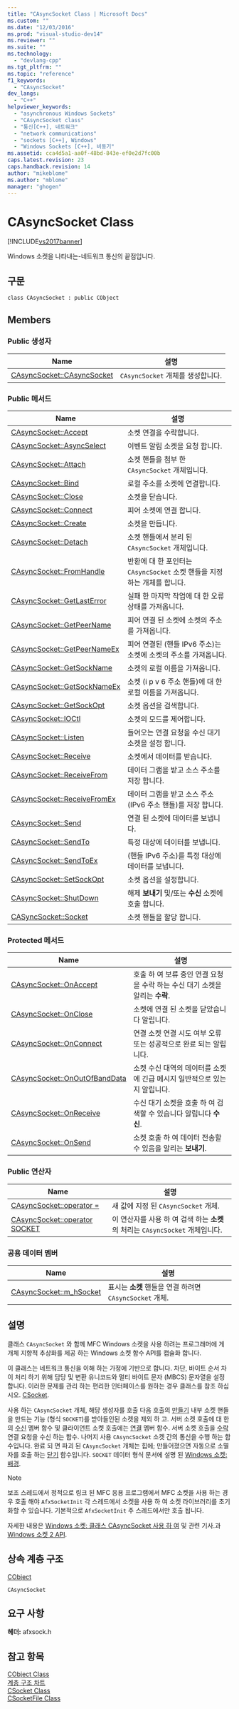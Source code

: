 ```yaml
---
title: "CAsyncSocket Class | Microsoft Docs"
ms.custom: ""
ms.date: "12/03/2016"
ms.prod: "visual-studio-dev14"
ms.reviewer: ""
ms.suite: ""
ms.technology: 
  - "devlang-cpp"
ms.tgt_pltfrm: ""
ms.topic: "reference"
f1_keywords: 
  - "CAsyncSocket"
dev_langs: 
  - "C++"
helpviewer_keywords: 
  - "asynchronous Windows Sockets"
  - "CAsyncSocket class"
  - "통신[C++], 네트워크"
  - "network communications"
  - "sockets [C++], Windows"
  - "Windows Sockets [C++], 비동기"
ms.assetid: cca4d5a1-aa0f-48bd-843e-ef0e2d7fc00b
caps.latest.revision: 23
caps.handback.revision: 14
author: "mikeblome"
ms.author: "mblome"
manager: "ghogen"
---
```

# CAsyncSocket Class
[!INCLUDE[vs2017banner](../../assembler/inline/includes/vs2017banner.md)]

Windows 소켓을 나타내는\-네트워크 통신의 끝점입니다.  
  
## 구문  
  
```  
class CAsyncSocket : public CObject  
```  
  
## Members  
  
### Public 생성자  
  
|Name|설명|  
|----------|--------|  
|[CAsyncSocket::CAsyncSocket](../Topic/CAsyncSocket::CAsyncSocket.md)|`CAsyncSocket` 개체를 생성합니다.|  
  
### Public 메서드  
  
|Name|설명|  
|----------|--------|  
|[CAsyncSocket::Accept](../Topic/CAsyncSocket::Accept.md)|소켓 연결을 수락합니다.|  
|[CAsyncSocket::AsyncSelect](../Topic/CAsyncSocket::AsyncSelect.md)|이벤트 알림 소켓을 요청 합니다.|  
|[CAsyncSocket::Attach](../Topic/CAsyncSocket::Attach.md)|소켓 핸들을 첨부 한 `CAsyncSocket` 개체입니다.|  
|[CAsyncSocket::Bind](../Topic/CAsyncSocket::Bind.md)|로컬 주소를 소켓에 연결합니다.|  
|[CAsyncSocket::Close](../Topic/CAsyncSocket::Close.md)|소켓을 닫습니다.|  
|[CAsyncSocket::Connect](../Topic/CAsyncSocket::Connect.md)|피어 소켓에 연결 합니다.|  
|[CAsyncSocket::Create](../Topic/CAsyncSocket::Create.md)|소켓을 만듭니다.|  
|[CAsyncSocket::Detach](../Topic/CAsyncSocket::Detach.md)|소켓 핸들에서 분리 된 `CAsyncSocket` 개체입니다.|  
|[CAsyncSocket::FromHandle](../Topic/CAsyncSocket::FromHandle.md)|반환에 대 한 포인터는 `CAsyncSocket` 소켓 핸들을 지정 하는 개체를 합니다.|  
|[CAsyncSocket::GetLastError](../Topic/CAsyncSocket::GetLastError.md)|실패 한 마지막 작업에 대 한 오류 상태를 가져옵니다.|  
|[CAsyncSocket::GetPeerName](../Topic/CAsyncSocket::GetPeerName.md)|피어 연결 된 소켓에 소켓의 주소를 가져옵니다.|  
|[CAsyncSocket::GetPeerNameEx](../Topic/CAsyncSocket::GetPeerNameEx.md)|피어 연결된 \(핸들 IPv6 주소\)는 소켓에 소켓의 주소를 가져옵니다.|  
|[CAsyncSocket::GetSockName](../Topic/CAsyncSocket::GetSockName.md)|소켓의 로컬 이름을 가져옵니다.|  
|[CAsyncSocket::GetSockNameEx](../Topic/CAsyncSocket::GetSockNameEx.md)|소켓 \(i p v 6 주소 핸들\)에 대 한 로컬 이름을 가져옵니다.|  
|[CAsyncSocket::GetSockOpt](../Topic/CAsyncSocket::GetSockOpt.md)|소켓 옵션을 검색합니다.|  
|[CAsyncSocket::IOCtl](../Topic/CAsyncSocket::IOCtl.md)|소켓의 모드를 제어합니다.|  
|[CAsyncSocket::Listen](../Topic/CAsyncSocket::Listen.md)|들어오는 연결 요청을 수신 대기 소켓을 설정 합니다.|  
|[CAsyncSocket::Receive](../Topic/CAsyncSocket::Receive.md)|소켓에서 데이터를 받습니다.|  
|[CAsyncSocket::ReceiveFrom](../Topic/CAsyncSocket::ReceiveFrom.md)|데이터 그램을 받고 소스 주소를 저장 합니다.|  
|[CAsyncSocket::ReceiveFromEx](../Topic/CAsyncSocket::ReceiveFromEx.md)|데이터 그램을 받고 소스 주소 \(IPv6 주소 핸들\)를 저장 합니다.|  
|[CAsyncSocket::Send](../Topic/CAsyncSocket::Send.md)|연결 된 소켓에 데이터를 보냅니다.|  
|[CAsyncSocket::SendTo](../Topic/CAsyncSocket::SendTo.md)|특정 대상에 데이터를 보냅니다.|  
|[CAsyncSocket::SendToEx](../Topic/CAsyncSocket::SendToEx.md)|\(핸들 IPv6 주소\)를 특정 대상에 데이터를 보냅니다.|  
|[CAsyncSocket::SetSockOpt](../Topic/CAsyncSocket::SetSockOpt.md)|소켓 옵션을 설정합니다.|  
|[CAsyncSocket::ShutDown](../Topic/CAsyncSocket::ShutDown.md)|해제  **보내기** 및\/또는  **수신** 소켓에 호출 합니다.|  
|[CASyncSocket::Socket](../Topic/CASyncSocket::Socket.md)|소켓 핸들을 할당 합니다.|  
  
### Protected 메서드  
  
|Name|설명|  
|----------|--------|  
|[CAsyncSocket::OnAccept](../Topic/CAsyncSocket::OnAccept.md)|호출 하 여 보류 중인 연결 요청을 수락 하는 수신 대기 소켓을 알리는  **수락**.|  
|[CAsyncSocket::OnClose](../Topic/CAsyncSocket::OnClose.md)|소켓에 연결 된 소켓을 닫았습니다 알립니다.|  
|[CAsyncSocket::OnConnect](../Topic/CAsyncSocket::OnConnect.md)|연결 소켓 연결 시도 여부 오류 또는 성공적으로 완료 되는 알립니다.|  
|[CAsyncSocket::OnOutOfBandData](../Topic/CAsyncSocket::OnOutOfBandData.md)|소켓 수신 대역의 데이터를 소켓에 긴급 메시지 일반적으로 있는지 알립니다.|  
|[CAsyncSocket::OnReceive](../Topic/CAsyncSocket::OnReceive.md)|수신 대기 소켓을 호출 하 여 검색할 수 있습니다 알립니다  **수신**.|  
|[CAsyncSocket::OnSend](../Topic/CAsyncSocket::OnSend.md)|소켓 호출 하 여 데이터 전송할 수 있음을 알리는  **보내기**.|  
  
### Public 연산자  
  
|Name|설명|  
|----------|--------|  
|[CAsyncSocket::operator \=](../Topic/CAsyncSocket::operator%20=.md)|새 값에 지정 된 `CAsyncSocket` 개체.|  
|[CAsyncSocket::operator SOCKET](../Topic/CAsyncSocket::operator%20SOCKET.md)|이 연산자를 사용 하 여 검색 하는  **소켓** 의 처리는 `CAsyncSocket` 개체입니다.|  
  
### 공용 데이터 멤버  
  
|Name|설명|  
|----------|--------|  
|[CAsyncSocket::m\_hSocket](../Topic/CAsyncSocket::m_hSocket.md)|표시는  **소켓** 핸들을 연결 하려면 `CAsyncSocket` 개체.|  
  
## 설명  
 클래스 `CAsyncSocket` 와 함께 MFC Windows 소켓을 사용 하려는 프로그래머에 게 개체 지향적 추상화를 제공 하는 Windows 소켓 함수 API를 캡슐화 합니다.  
  
 이 클래스는 네트워크 통신을 이해 하는 가정에 기반으로 합니다.  차단, 바이트 순서 차이 처리 하기 위해 담당 및 변환 유니코드와 멀티 바이트 문자 \(MBCS\) 문자열을 설정 합니다.  이러한 문제를 관리 하는 편리한 인터페이스를 원하는 경우 클래스를 참조 하십시오.  [CSocket](../../mfc/reference/csocket-class.md).  
  
 사용 하는 `CAsyncSocket` 개체, 해당 생성자를 호출 다음 호출의  [만들기](../Topic/CAsyncSocket::Create.md) 내부 소켓 핸들을 만드는 기능 \(형식 `SOCKET`\)를 받아들인된 소켓을 제외 하 고.  서버 소켓 호출에 대 한의  [수신](../Topic/CAsyncSocket::Listen.md) 멤버 함수 및 클라이언트 소켓 호출에는  [연결](../Topic/CAsyncSocket::Connect.md) 멤버 함수.  서버 소켓 호출을  [수락](../Topic/CAsyncSocket::Accept.md) 연결 요청을 수신 하는 함수.  나머지 사용 `CAsyncSocket` 소켓 간의 통신을 수행 하는 함수입니다.  완료 되 면 파괴 된 `CAsyncSocket` 개체는 힙에; 만들어졌으면 자동으로 소멸자를 호출 하는  [닫기](../Topic/CAsyncSocket::Close.md) 함수입니다.  `SOCKET` 데이터 형식 문서에 설명 된  [Windows 소켓: 배경](../../mfc/windows-sockets-background.md).  
  
> [!NOTE]
>  보조 스레드에서 정적으로 링크 된 MFC 응용 프로그램에서 MFC 소켓을 사용 하는 경우 호출 해야 `AfxSocketInit` 각 스레드에서 소켓을 사용 하 여 소켓 라이브러리를 초기화할 수 있습니다.  기본적으로 `AfxSocketInit` 주 스레드에서만 호출 됩니다.  
  
 자세한 내용은  [Windows 소켓: 클래스 CAsyncSocket 사용 하 여](../../mfc/windows-sockets-using-class-casyncsocket.md) 및 관련 기사.과  [Windows 소켓 2 API](http://msdn.microsoft.com/library/windows/desktop/ms740673).  
  
## 상속 계층 구조  
 [CObject](../../mfc/reference/cobject-class.md)  
  
 `CAsyncSocket`  
  
## 요구 사항  
 **헤더:**  afxsock.h  
  
## 참고 항목  
 [CObject Class](../../mfc/reference/cobject-class.md)   
 [계층 구조 차트](../../mfc/hierarchy-chart.md)   
 [CSocket Class](../../mfc/reference/csocket-class.md)   
 [CSocketFile Class](../../mfc/reference/csocketfile-class.md)